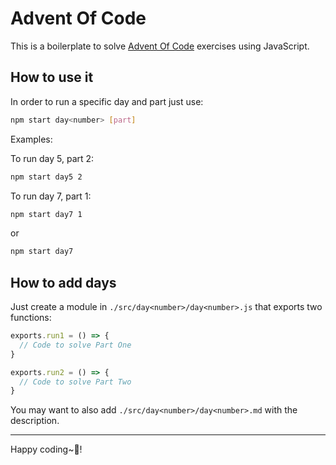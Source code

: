 # Advent Of Code

This is a boilerplate to solve [Advent Of Code](https://adventofcode.com) exercises using JavaScript.

## How to use it

In order to run a specific day and part just use:

```bash
npm start day<number> [part]
```

Examples:

To run day 5, part 2:

```bash
npm start day5 2
```

To run day 7, part 1:

```bash
npm start day7 1
```

or

```bash
npm start day7
```

## How to add days

Just create a module in `./src/day<number>/day<number>.js` that exports two functions:

```js
exports.run1 = () => {
  // Code to solve Part One
}

exports.run2 = () => {
  // Code to solve Part Two
}
```

You may want to also add `./src/day<number>/day<number>.md` with the description.

---

Happy coding~🎄!

